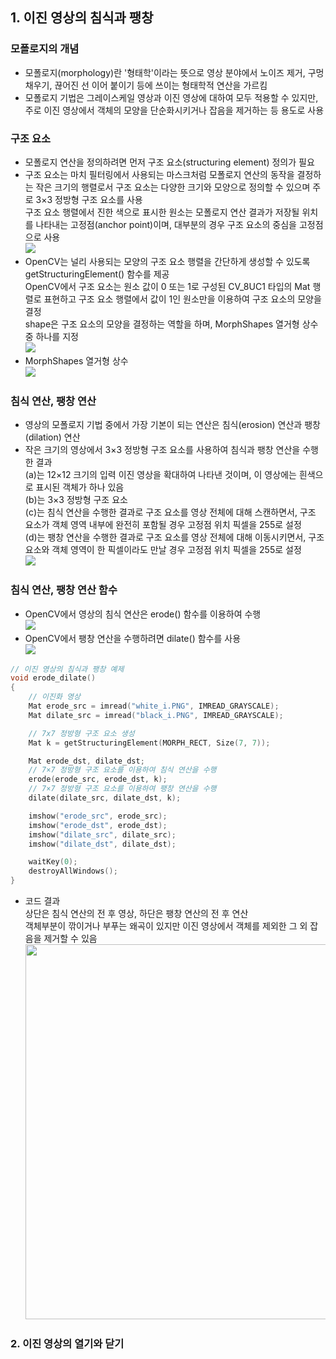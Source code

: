 ## 1. 이진 영상의 침식과 팽창
### 모폴로지의 개념
* 모폴로지(morphology)란 '형태학'이라는 뜻으로 영상 분야에서 노이즈 제거, 구멍 채우기, 끊어진 선 이어 붙이기 등에 쓰이는 형태학적 연산을 가르킴
* 모폴로지 기법은 그레이스케일 영상과 이진 영상에 대하여 모두 적용할 수 있지만, 주로 이진 영상에서 객체의 모양을 단순화시키거나 잡음을 제거하는 등 용도로 사용
### 구조 요소
* 모폴로지 연산을 정의하려면 먼저 구조 요소(structuring element) 정의가 필요 
* 구조 요소는 마치 필터링에서 사용되는 마스크처럼 모폴로지 연산의 동작을 결정하는 작은 크기의 행렬로서 구조 요소는 다양한 크기와 모양으로 정의할 수 있으며 주로 3×3 정방형 구조 요소를 사용
<br/> 구조 요소 행렬에서 진한 색으로 표시한 원소는 모폴로지 연산 결과가 저장될 위치를 나타내는 고정점(anchor point)이며, 대부분의 경우 구조 요소의 중심을 고정점으로 사용
<br/> <img src="./img/OCV009.PNG" /> 
* OpenCV는 널리 사용되는 모양의 구조 요소 행렬을 간단하게 생성할 수 있도록 getStructuringElement() 함수를 제공
<br/> OpenCV에서 구조 요소는 원소 값이 0 또는 1로 구성된 CV_8UC1 타입의 Mat 행렬로 표현하고 구조 요소 행렬에서 값이 1인 원소만을 이용하여 구조 요소의 모양을 결정
<br/> shape은 구조 요소의 모양을 결정하는 역할을 하며, MorphShapes 열거형 상수 중 하나를 지정
<br/> <img src="./img/OCV010.PNG" /> 
* MorphShapes 열거형 상수
<br/> <img src="./img/OCV011.PNG" /> 
### 침식 연산, 팽창 연산
* 영상의 모폴로지 기법 중에서 가장 기본이 되는 연산은 침식(erosion) 연산과 팽창(dilation) 연산
* 작은 크기의 영상에서 3×3 정방형 구조 요소를 사용하여 침식과 팽창 연산을 수행한 결과
<br/> (a)는 12×12 크기의 입력 이진 영상을 확대하여 나타낸 것이며, 이 영상에는 흰색으로 표시된 객체가 하나 있음
<br/> (b)는 3×3 정방형 구조 요소
<br/> (c)는 침식 연산을 수행한 결과로 구조 요소를 영상 전체에 대해 스캔하면서, 구조 요소가 객체 영역 내부에 완전히 포함될 경우 고정점 위치 픽셀을 255로 설정
<br/> (d)는 팽창 연산을 수행한 결과로 구조 요소를 영상 전체에 대해 이동시키면서, 구조 요소와 객체 영역이 한 픽셀이라도 만날 경우 고정점 위치 픽셀을 255로 설정
<br/> <img src="./img/OCV012.PNG" /> 
### 침식 연산, 팽창 연산 함수
* OpenCV에서 영상의 침식 연산은 erode() 함수를 이용하여 수행
<br/> <img src="./img/OCV013.PNG" />
* OpenCV에서 팽창 연산을 수행하려면 dilate() 함수를 사용
<br/> <img src="./img/OCV014.PNG" />
```cpp
// 이진 영상의 침식과 팽창 예제
void erode_dilate()
{
	// 이진화 영상
	Mat erode_src = imread("white_i.PNG", IMREAD_GRAYSCALE);
	Mat dilate_src = imread("black_i.PNG", IMREAD_GRAYSCALE);

	// 7x7 정방형 구조 요소 생성
	Mat k = getStructuringElement(MORPH_RECT, Size(7, 7));

	Mat erode_dst, dilate_dst;
	// 7×7 정방형 구조 요소를 이용하여 침식 연산을 수행
	erode(erode_src, erode_dst, k);
	// 7×7 정방형 구조 요소를 이용하여 팽창 연산을 수행
	dilate(dilate_src, dilate_dst, k);

	imshow("erode_src", erode_src);
	imshow("erode_dst", erode_dst);
	imshow("dilate_src", dilate_src);
	imshow("dilate_dst", dilate_dst);

	waitKey(0);
	destroyAllWindows();
}
```
* 코드 결과 
<br/> 상단은 침식 연산의 전 후 영상, 하단은 팽창 연산의 전 후 연산 
<br/> 객체부분이 깎이거나 부푸는 왜곡이 있지만 이진 영상에서 객체를 제외한 그 외 잡음을 제거할 수 있음
<br/> <img src="./img/OCV015.PNG" width="600" /> 

### 2. 이진 영상의 열기와 닫기
